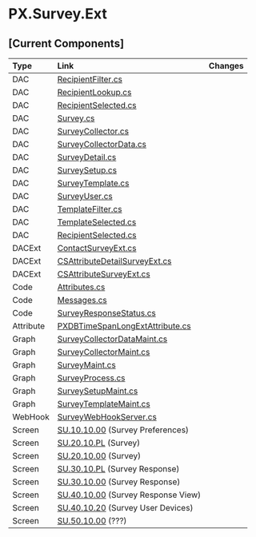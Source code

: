 # PX.Survey.Ext

## [Current Components]
| **Type** | **Link** | **Changes** |
| :--- | :--- | :--- |
|DAC|[RecipientFilter.cs](PX.Survey.Ext/DAC/RecipientFilter.cs)||
|DAC|[RecipientLookup.cs](PX.Survey.Ext/DAC/RecipientLookup.cs)||
|DAC|[RecipientSelected.cs](PX.Survey.Ext/DAC/RecipientSelected.cs)||
|DAC|[Survey.cs](PX.Survey.Ext/DAC/Survey.cs)||
|DAC|[SurveyCollector.cs](PX.Survey.Ext/DAC/SurveyCollector.cs)||
|DAC|[SurveyCollectorData.cs](PX.Survey.Ext/DAC/SurveyCollectorData.cs)||
|DAC|[SurveyDetail.cs](PX.Survey.Ext/DAC/SurveyDetail.cs)||
|DAC|[SurveySetup.cs](PX.Survey.Ext/DAC/SurveySetup.cs)||
|DAC|[SurveyTemplate.cs](PX.Survey.Ext/DAC/SurveyTemplate.cs)||
|DAC|[SurveyUser.cs](PX.Survey.Ext/DAC/SurveyUser.cs)||
|DAC|[TemplateFilter.cs](PX.Survey.Ext/DAC/TemplateFilter.cs)||
|DAC|[TemplateSelected.cs](PX.Survey.Ext/DAC/TemplateSelected.cs)||
|DAC|[RecipientSelected.cs](PX.Survey.Ext/DAC/RecipientSelected.cs)||
|DACExt|[ContactSurveyExt.cs](PX.Survey.Ext/DACExt/ContactSurveyExt.cs)||
|DACExt|[CSAttributeDetailSurveyExt.cs](PX.Survey.Ext/DACExt/CSAttributeDetailSurveyExt.cs)||
|DACExt|[CSAttributeSurveyExt.cs](PX.Survey.Ext/DACExt/CSAttributeSurveyExt.cs)||
|Code|[Attributes.cs](PX.Survey.Ext/Descriptor/Attributes.cs)||
|Code|[Messages.cs](PX.Survey.Ext/Descriptor/Messages.cs)||
|Code|[SurveyResponseStatus.cs](PX.Survey.Ext/Descriptor/SurveyResponseStatus.cs)||
|Attribute|[PXDBTimeSpanLongExtAttribute.cs](PX.Survey.Ext/PXDBTimeSpanLongExtAttribute.cs)||
|Graph|[SurveyCollectorDataMaint.cs](PX.Survey.Ext/SurveyCollectorDataMaint.cs)||
|Graph|[SurveyCollectorMaint.cs](PX.Survey.Ext/SurveyCollectorMaint.cs)||
|Graph|[SurveyMaint.cs](PX.Survey.Ext/SurveyMaint.cs)||
|Graph|[SurveyProcess.cs](PX.Survey.Ext/SurveyProcess.cs)||
|Graph|[SurveySetupMaint.cs](PX.Survey.Ext/SurveySetupMaint.cs)||
|Graph|[SurveyTemplateMaint.cs](PX.Survey.Ext/SurveyTemplateMaint.cs)||
|WebHook|[SurveyWebHookServer.cs](PX.Survey.Ext/WebHook/SurveyWebHookServer.cs)||
|Screen|[SU.10.10.00](https://try.acumatica.com/cews3/Main?ScreenId=SU101000) (Survey Preferences)||
|Screen|[SU.20.10.PL](https://try.acumatica.com/cews3/Main?ScreenId=SU2010PL) (Survey)||
|Screen|[SU.20.10.00](https://try.acumatica.com/cews3/Main?ScreenId=SU201000) (Survey)||
|Screen|[SU.30.10.PL](https://try.acumatica.com/cews3/Main?ScreenId=SU3010PL) (Survey Response)||
|Screen|[SU.30.10.00](https://try.acumatica.com/cews3/Main?ScreenId=SU301000) (Survey Response)||
|Screen|[SU.40.10.00](https://try.acumatica.com/cews3/Main?ScreenId=SU401000) (Survey Response View)||
|Screen|[SU.40.10.20](https://try.acumatica.com/cews3/Main?ScreenId=SU401020) (Survey User Devices)||
|Screen|[SU.50.10.00](https://try.acumatica.com/cews3/Main?ScreenId=SU501000) (???)||
